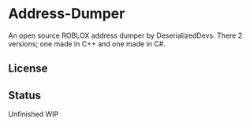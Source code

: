 # Address-Dumper
An open source ROBLOX address dumper by DeserializedDevs. There 2 versions; one made in C++ and one made in C#.

## License

## Status
Unfinished WIP
